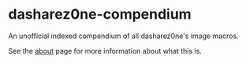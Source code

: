 # dasharez0ne-compendium

An unofficial indexed compendium of all dasharez0ne's image macros.

See the [about](https://dasharez0ne-compendium.fly.dev/about) page for more information about what this is.
